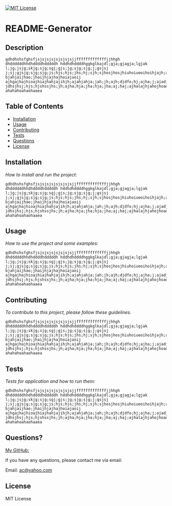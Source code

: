 

[![MIT License](https://img.shields.io/badge/MIT-License-blue.svg?style=flat-square)](https://github.com/your/your-project/blob/master/LICENSE)

# README-Generator


  ## Description 
  
    gdhdhshsfghsfjsjsjsjsjsjsjsjsjjfffffffffffffjjhhgh dhddddddhhdhddddhdddddh hddhdhddddhggkglkajdl;gja;gjagja;lgjak l;jg;jsjg;skjg;sjg;sgj;gjs;jg;sjg;sjg;j;gsjsj j;sj;gjsjg;sjg;sjg;js;hjs;hjs;jhs;hj;sjh;sjhosjhosjhiuhoiueoihoihjajh;ajha;haj bjahjaijhao;jhaijhjajhajhoiajaoij ajhgajhajhioajhiajhahjajihjh;ajahjahja;jah;jh;ajh;djdfo;hj;ajha;j;ajadjha;jh;djh;djho;ajahj jdhsjhsj;hjs;hjshssjhs;jh;ajha;hja;jha;hja;jha;aj;haj;ajhalajhjahojhoadjh;odjahadojhaooaoijsijgoajeoeueourguyrgoahgho ahahahoahaohaaea

  ## Table of Contents
  * [Installation](#installation)
  * [Usage](#usage)
  * [Contributing](#contributing)
  * [Tests](#tests)
  * [Questions](#contact)
  * [License](#license)
  
  ## Installation
  
  *How to install and run the project:*
  
    gdhdhshsfghsfjsjsjsjsjsjsjsjsjjfffffffffffffjjhhgh dhddddddhhdhddddhdddddh hddhdhddddhggkglkajdl;gja;gjagja;lgjak l;jg;jsjg;skjg;sjg;sgj;gjs;jg;sjg;sjg;j;gsjsj j;sj;gjsjg;sjg;sjg;js;hjs;hjs;jhs;hj;sjh;sjhosjhosjhiuhoiueoihoihjajh;ajha;haj bjahjaijhao;jhaijhjajhajhoiajaoij ajhgajhajhioajhiajhahjajihjh;ajahjahja;jah;jh;ajh;djdfo;hj;ajha;j;ajadjha;jh;djh;djho;ajahj jdhsjhsj;hjs;hjshssjhs;jh;ajha;hja;jha;hja;jha;aj;haj;ajhalajhjahojhoadjh;odjahadojhaooaoijsijgoajeoeueourguyrgoahgho ahahahoahaohaaea
  
  ## Usage 
  
  *How to use the project and some examples:*
  
    gdhdhshsfghsfjsjsjsjsjsjsjsjsjjfffffffffffffjjhhgh dhddddddhhdhddddhdddddh hddhdhddddhggkglkajdl;gja;gjagja;lgjak l;jg;jsjg;skjg;sjg;sgj;gjs;jg;sjg;sjg;j;gsjsj j;sj;gjsjg;sjg;sjg;js;hjs;hjs;jhs;hj;sjh;sjhosjhosjhiuhoiueoihoihjajh;ajha;haj bjahjaijhao;jhaijhjajhajhoiajaoij ajhgajhajhioajhiajhahjajihjh;ajahjahja;jah;jh;ajh;djdfo;hj;ajha;j;ajadjha;jh;djh;djho;ajahj jdhsjhsj;hjs;hjshssjhs;jh;ajha;hja;jha;hja;jha;aj;haj;ajhalajhjahojhoadjh;odjahadojhaooaoijsijgoajeoeueourguyrgoahgho ahahahoahaohaaea
  
  ## Contributing
  
  *To contribute to this project, please follow these guidelines.*
  
    gdhdhshsfghsfjsjsjsjsjsjsjsjsjjfffffffffffffjjhhgh dhddddddhhdhddddhdddddh hddhdhddddhggkglkajdl;gja;gjagja;lgjak l;jg;jsjg;skjg;sjg;sgj;gjs;jg;sjg;sjg;j;gsjsj j;sj;gjsjg;sjg;sjg;js;hjs;hjs;jhs;hj;sjh;sjhosjhosjhiuhoiueoihoihjajh;ajha;haj bjahjaijhao;jhaijhjajhajhoiajaoij ajhgajhajhioajhiajhahjajihjh;ajahjahja;jah;jh;ajh;djdfo;hj;ajha;j;ajadjha;jh;djh;djho;ajahj jdhsjhsj;hjs;hjshssjhs;jh;ajha;hja;jha;hja;jha;aj;haj;ajhalajhjahojhoadjh;odjahadojhaooaoijsijgoajeoeueourguyrgoahgho ahahahoahaohaaea
  
  ## Tests
  
  *Tests for application and how to run them:*
  
    gdhdhshsfghsfjsjsjsjsjsjsjsjsjjfffffffffffffjjhhgh dhddddddhhdhddddhdddddh hddhdhddddhggkglkajdl;gja;gjagja;lgjak l;jg;jsjg;skjg;sjg;sgj;gjs;jg;sjg;sjg;j;gsjsj j;sj;gjsjg;sjg;sjg;js;hjs;hjs;jhs;hj;sjh;sjhosjhosjhiuhoiueoihoihjajh;ajha;haj bjahjaijhao;jhaijhjajhajhoiajaoij ajhgajhajhioajhiajhahjajihjh;ajahjahja;jah;jh;ajh;djdfo;hj;ajha;j;ajadjha;jh;djh;djho;ajahj jdhsjhsj;hjs;hjshssjhs;jh;ajha;hja;jha;hja;jha;aj;haj;ajhalajhjahojhoadjh;odjahadojhaooaoijsijgoajeoeueourguyrgoahgho ahahahoahaohaaea
  
  ## Questions?
  
  [My GitHub:](https://github.com/hjlogique)

  If you have any questions, please contact me via email:
  

  Email: ac@yahoo.com
  
  
  
  ## License
  
  MIT License
  